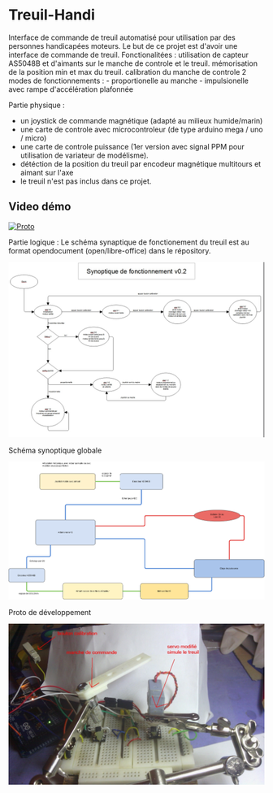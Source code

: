 Treuil-Handi
========

Interface de commande de treuil automatisé pour utilisation par des personnes handicapées moteurs.
Le but de ce projet est d'avoir une interface de commande de treuil.
Fonctionalitées :
	utilisation de capteur AS5048B et d'aimants sur le manche de controle et le treuil.
	mémorisation de la position min et max du treuil.
	calibration du manche de controle
	2 modes de fonctionnements :
		- proportionelle au manche
		- impulsionelle avec rampe d'accélération plafonnée

Partie physique :
- un joystick de commande magnétique (adapté au milieux humide/marin)
- une carte de controle avec microcontroleur (de type arduino mega / uno / micro)
- une carte de controle puissance (1er version avec signal PPM pour utilisation de variateur de modélisme).
- détéction de la position du treuil par encodeur magnétique multitours et aimant sur l'axe
- le treuil n'est pas inclus dans ce projet.

Video démo
------
[![Proto](https://i.ytimg.com/vi/P2LJBS67qqI/hqdefault.jpg)](http://youtu.be/P2LJBS67qqI)

Partie logique :
Le schéma synaptique de fonctionement du treuil est au format opendocument (open/libre-office) dans le répository.

![](https://raw.githubusercontent.com/crazytiti/Treuil-Handi/master/images/schema-0.2.jpg)

Schéma synoptique globale

![](https://raw.githubusercontent.com/crazytiti/Treuil-Handi/master/images/schema_global.png)

Proto de développement

![](https://raw.githubusercontent.com/crazytiti/Treuil-Handi/master/images/proto/proto.jpg)